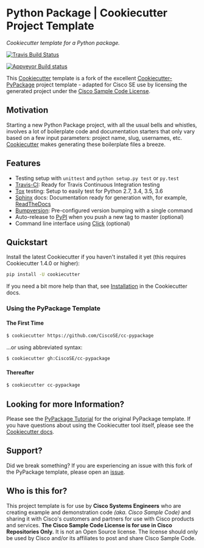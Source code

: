 # Python Package | Cookiecutter Project Template

*Cookiecutter template for a Python package.*

[![Travis Build Status](https://travis-ci.org/CiscoSE/cc-pypackage.svg?branch=master)](https://travis-ci.org/CiscoSE/cc-pypackage)

[![Appveyor Build status](https://ci.appveyor.com/api/projects/status/q678cjma2f8vj7w4/branch/master?svg=true)](https://ci.appveyor.com/project/cmlccie/cc-pypackage/branch/master)

This [Cookiecutter](https://github.com/audreyr/cookiecutter) template is a fork of the excellent [Cookiecutter-PyPackage](https://github.com/audreyr/cookiecutter-pypackage) project template - adapted for Cisco SE use by licensing the generated project under the [Cisco Sample Code License](./LICENSE).

## Motivation

Starting a new Python Package project, with all the usual bells and whistles, involves a lot of boilerplate code and documentation starters that only vary based on a few input parameters:  project name, slug, usernames, etc.  [Cookiecutter](https://github.com/audreyr/cookiecutter) makes generating these boilerplate files a breeze.

## Features

- Testing setup with ``unittest`` and ``python setup.py test`` or ``py.test``
- [Travis-CI]: Ready for Travis Continuous Integration testing
- [Tox] testing: Setup to easily test for Python 2.7, 3.4, 3.5, 3.6
- [Sphinx] docs: Documentation ready for generation with, for example, [ReadTheDocs]
- [Bumpversion]: Pre-configured version bumping with a single command
- Auto-release to [PyPI] when you push a new tag to master (optional)
- Command line interface using [Click] (optional)

## Quickstart

Install the latest Cookiecutter if you haven't installed it yet (this requires Cookiecutter 1.4.0 or higher):

```bash
pip install -U cookiecutter
```

If you need a bit more help than that, see [Installation](https://cookiecutter.readthedocs.io/en/latest/installation.html) in the Cookiecutter docs.

### Using the PyPackage Template

#### The First Time

```bash
$ cookiecutter https://github.com/CiscoSE/cc-pypackage
```

...or using abbreviated syntax:

```bash
$ cookiecutter gh:CiscoSE/cc-pypackage
```

#### Thereafter

```bash
$ cookiecutter cc-pypackage
```

## Looking for more Information?

Please see the [PyPackage Tutorial](https://cookiecutter-pypackage.readthedocs.io/en/latest/tutorial.html) for the original PyPackage template.  If you have questions about using the Cookiecutter tool itself, please see the [Cookiecutter docs](https://cookiecutter.readthedocs.io).

## Support?

Did we break something?  If you are experiencing an issue with this fork of the PyPackage template, please open an [issue](https://github.com/CiscoSE/cc-pypackage/issues).

## Who is this for?

This project template is for use by **Cisco Systems Engineers** who are creating example and demonstration code *(aka. Cisco Sample Code)* and sharing it with Cisco's customers and partners for use with Cisco products and services.  **The Cisco Sample Code License is for use in Cisco Repositories Only.**  It is not an Open Source license. The license should only be used by Cisco and/or its affiliates to post and share Cisco Sample Code.

[Bumpversion]: https://github.com/peritus/bumpversion
[Click]: https://click.palletsprojects.com
[Cookiecutter]: https://github.com/audreyr/cookiecutter
[Punch]: https://github.com/lgiordani/punch
[PyPi]: https://pypi.python.org/pypi
[ReadTheDocs]: https://readthedocs.io/
[Sphinx]: http://sphinx-doc.org/
[Tox]: http://testrun.org/tox/
[Travis-CI]: http://travis-ci.org/
[pyup.io]: https://pyup.io/
